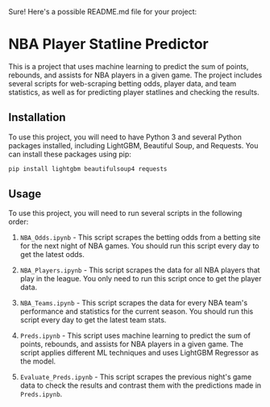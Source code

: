 Sure! Here's a possible README.md file for your project:

# NBA Player Statline Predictor

This is a project that uses machine learning to predict the sum of points, rebounds, and assists for NBA players in a given game. The project includes several scripts for web-scraping betting odds, player data, and team statistics, as well as for predicting player statlines and checking the results.

## Installation

To use this project, you will need to have Python 3 and several Python packages installed, including LightGBM, Beautiful Soup, and Requests. You can install these packages using pip:

```bash
pip install lightgbm beautifulsoup4 requests
```

## Usage

To use this project, you will need to run several scripts in the following order:

1. `NBA_Odds.ipynb` - This script scrapes the betting odds from a betting site for the next night of NBA games. You should run this script every day to get the latest odds.

2. `NBA_Players.ipynb` - This script scrapes the data for all NBA players that play in the league. You only need to run this script once to get the player data.

3. `NBA_Teams.ipynb` - This script scrapes the data for every NBA team's performance and statistics for the current season. You should run this script every day to get the latest team stats.

4. `Preds.ipynb` - This script uses machine learning to predict the sum of points, rebounds, and assists for NBA players in a given game. The script applies different ML techniques and uses LightGBM Regressor as the model.

5. `Evaluate_Preds.ipynb` - This script scrapes the previous night's game data to check the results and contrast them with the predictions made in `Preds.ipynb`.
